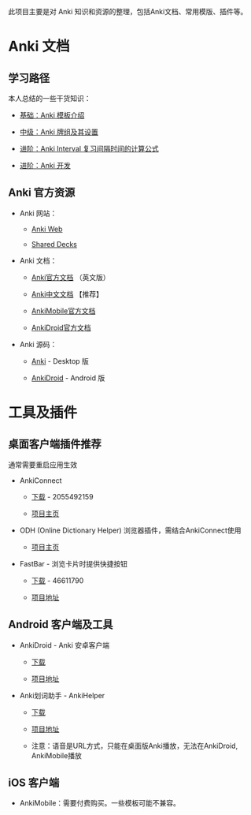 此项目主要是对 Anki 知识和资源的整理，包括Anki文档、常用模版、插件等。

# Anki 文档

## 学习路径

本人总结的一些干货知识：

* [基础：Anki 模板介绍](docs/Anki_模版.md)

* [中级：Anki 牌组及其设置](docs/Anki_Decks.md)

* [进阶：Anki Interval 复习间隔时间的计算公式](docs/Anki_Interval.md)

* [进阶：Anki 开发](docs/Anki_Dev.md)

## Anki 官方资源

- Anki 网站：

  - [Anki Web](https://ankiweb.net/decks/)

  - [Shared Decks](https://ankiweb.net/shared/decks/)

- Anki 文档：

  - [Anki官方文档](https://docs.ankiweb.net/) （英文版）

  - [Anki中文文档](https://open-spaced-repetition.github.io/anki-manual-zh-CN/) 【推荐】

  - [AnkiMobile官方文档](https://docs.ankimobile.net/)

  - [AnkiDroid官方文档](https://docs.ankidroid.org/)

- Anki 源码：

  - [Anki](https://github.com/ankitects/anki) - Desktop 版

  - [AnkiDroid](https://github.com/ankidroid/Anki-Android) - Android 版


# 工具及插件

## 桌面客户端插件推荐

通常需要重启应用生效

- AnkiConnect

  - [下载](https://ankiweb.net/shared/info/2055492159) - 2055492159

  - [项目主页](https://foosoft.net/projects/anki-connect/)

- ODH (Online Dictionary Helper) 浏览器插件，需结合AnkiConnect使用

  - [项目主页](https://github.com/ninja33/ODH)

- FastBar - 浏览卡片时提供快捷按钮

  - [下载](https://ankiweb.net/shared/info/46611790) - 46611790

  - [项目地址](https://github.com/ankipalace/Fastbar-with-nightmode-support)

## Android 客户端及工具

- AnkiDroid - Anki 安卓客户端

  - [下载](https://f-droid.org/repository/browse/?fdid=com.ichi2.anki)

  - [项目地址](https://github.com/ankidroid/Anki-Android)

- Anki划词助手 - AnkiHelper

  - [下载](https://www.coolapk.com/apk/com.mmjang.ankihelper)

  - [项目地址](https://github.com/mmjang/ankihelper)

  - 注意：语音是URL方式，只能在桌面版Anki播放，无法在AnkiDroid, AnkiMobile播放

## iOS 客户端

- AnkiMobile：需要付费购买。一些模板可能不兼容。
